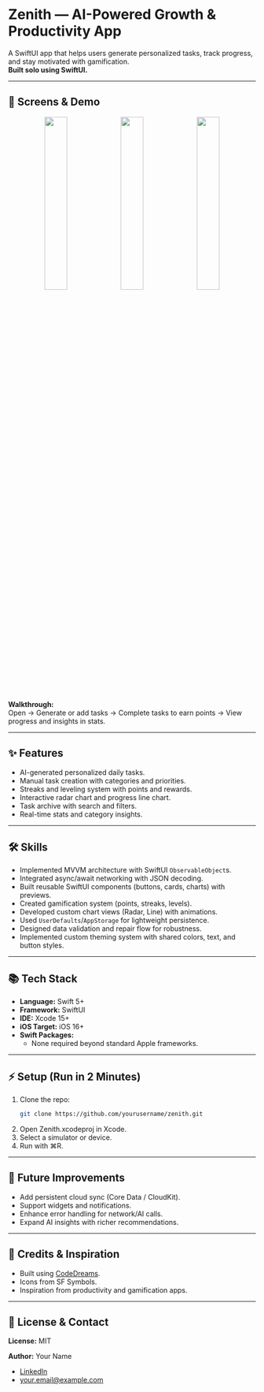 # Zenith — AI-Powered Growth & Productivity App  
A SwiftUI app that helps users generate personalized tasks, track progress, and stay motivated with gamification.  
**Built solo using SwiftUI.**

---

## 📱 Screens & Demo
<p align="center">
  <img src="screenshots/tasks.png" width="30%" />
  <img src="screenshots/stats.png" width="30%" />
  <img src="screenshots/ai.png" width="30%" />
</p>

**Walkthrough:**  
Open → Generate or add tasks → Complete tasks to earn points → View progress and insights in stats.

---

## ✨ Features
- AI-generated personalized daily tasks.  
- Manual task creation with categories and priorities.  
- Streaks and leveling system with points and rewards.  
- Interactive radar chart and progress line chart.  
- Task archive with search and filters.  
- Real-time stats and category insights.  

---

## 🛠 Skills
- Implemented MVVM architecture with SwiftUI `ObservableObject`s.  
- Integrated async/await networking with JSON decoding.  
- Built reusable SwiftUI components (buttons, cards, charts) with previews.  
- Created gamification system (points, streaks, levels).  
- Developed custom chart views (Radar, Line) with animations.  
- Used `UserDefaults`/`AppStorage` for lightweight persistence.  
- Designed data validation and repair flow for robustness.  
- Implemented custom theming system with shared colors, text, and button styles.  

---

## 📚 Tech Stack
- **Language:** Swift 5+  
- **Framework:** SwiftUI  
- **IDE:** Xcode 15+  
- **iOS Target:** iOS 16+  
- **Swift Packages:**  
  - None required beyond standard Apple frameworks.  

---

## ⚡ Setup (Run in 2 Minutes)
1. Clone the repo:  
   ```bash
   git clone https://github.com/yourusername/zenith.git
   ```
2. Open Zenith.xcodeproj in Xcode.
3. Select a simulator or device.
4. Run with ⌘R.

---
## 🚀 Future Improvements
- Add persistent cloud sync (Core Data / CloudKit).  
- Support widgets and notifications.  
- Enhance error handling for network/AI calls.  
- Expand AI insights with richer recommendations.  

---

## 🙏 Credits & Inspiration
- Built using [CodeDreams](https://codedreams.app/).  
- Icons from SF Symbols.  
- Inspiration from productivity and gamification apps.  

---

## 📄 License & Contact
**License:** MIT  

**Author:** Your Name  
- [LinkedIn](https://www.linkedin.com/in/yourprofile)  
- your.email@example.com  

